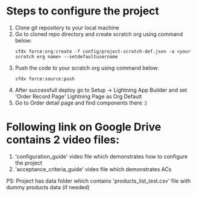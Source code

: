 # Steps to configure the project

1. Clone git repository to your local machine
2. Go to cloned repo directory and create scratch org using command below:
    ```
    sfdx force:org:create -f config/project-scratch-def.json -a <your scratch org name> --setdefaultusername
    ```
3. Push the code to your scratch org using command below:
    ```
    sfdx force:source:push
    ```
4. After successfull deploy go to Setup -> Lightning App Builder and set 'Order Record Page' Lightning Page as Org Default
5. Go to Order detail page and find components there :)

# Following link on Google Drive contains 2 video files:

1. 'configuration_guide' video file which demonstrates how to configure the project
2. 'acceptance_criteria_guide' video file which demonstrates ACs
    
PS: Project has data folder which contains 'products_list_test.csv' file with dummy products data (if needed)
